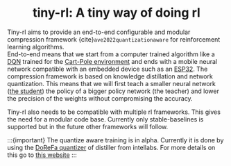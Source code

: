 # <center> tiny-rl: A tiny way of doing rl </center>
Tiny-rl aims to provide an end-to-end configurable and modular compression framework {cite}`ave2022quantizationaware` for reinforcement learning algorithms.  
End-to-end means that we start from a computer trained algorithm like a [DQN](https://stable-baselines3.readthedocs.io/en/master/modules/dqn.html) trained for the [Cart-Pole environment](https://gymnasium.farama.org/environments/classic_control/cart_pole/) and ends with a mobile neural network compatible with an embedded device such as an [ESP32](https://www.espressif.com/en/products/socs/esp32). The compression framework is based on knowledge distillation and network quantization. This means that we will first teach a smaller neural network ([the student](example/2_smaller_network.md)) the policy of a bigger policy network (the teacher) and lower the precision of the weights without compromising the accuracy.  

Tiny-rl also needs to be compatible with multiple rl frameworks. This gives the need for a modular code base. Currently only stable-baselines is supported but in the future other frameworks will follow.

:::{important}
The quantize aware training is in alpha. Currently it is done by using the [DoReFa quantizer](https://intellabs.github.io/distiller/algo_quantization.html#dorefa) of distiller from intellabs. For more details on this go to [this website]()
:::